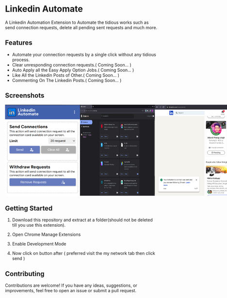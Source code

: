 # Linkedin Automate

A Linkedin Automation Extension to Automate the tidious works such as send connection requests, delete all pending sent requests and much more.

## Features

- Automate your connection requests by a single click without any tidious process.
- Clear unresponding connection requests.( Coming Soon... )
- Auto Apply all the Easy Apply Option Jobs.( Coming Soon... )
- Like All the Linkedin Posts of Other.( Coming Soon... )
- Commenting On The Linkedin Posts.( Coming Soon... )

## Screenshots

<div style="display: flex;">
  <img src="demo/demo1.png" alt="Demo1" width="49%">
  <img src="demo/demo2.png" alt="Demo2" width="49%">
  <img src="demo/demo3.png" alt="Demo3" width="100%">
  <img src="demo/demo4.png" alt="Demo4" width="100%">
</div>

## Getting Started

1. Download this repository and extract at a folder(should not be deleted till you use this extension).
   
2. Open Chrome Manage Extensions 

3. Enable Development Mode

4. Now click on button after ( preferred visit the my network tab then click send )


## Contributing
Contributions are welcome! If you have any ideas, suggestions, or improvements, feel free to open an issue or submit a pull request.

